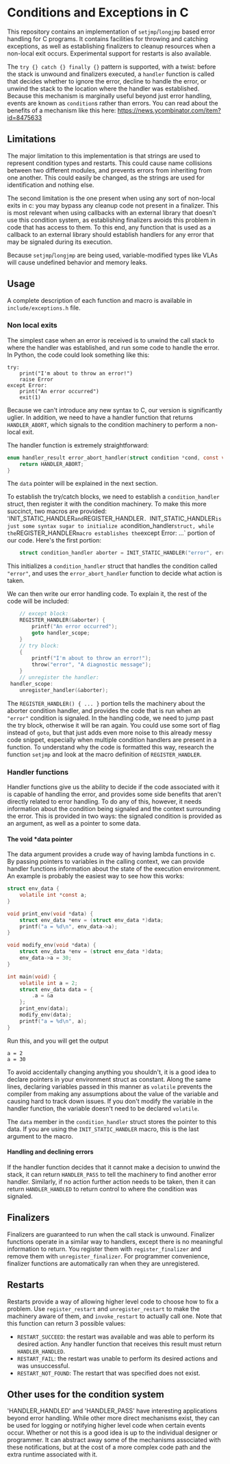 # Conditions and Exceptions in C

This repository contains an implementation of `setjmp`/`longjmp` based
error handling for C programs. It contains facilities for throwing
and catching exceptions, as well as establishing finalizers to cleanup
resources when a non-local exit occurs. Experimental support for
restarts is also available.

The `try {} catch {} finally {}` pattern is supported, with a twist:
before the stack is unwound and finalizers executed, a `handler`
function is called that decides whether to ignore the error, decline
to handle the error, or unwind the stack to the location where the
handler was established. Because this mechanism is marginally useful
beyond just error handling, events are known as `condition`s rather
than errors. You can read about the benefits of a mechanism like this
here: https://news.ycombinator.com/item?id=8475633

## Limitations

The major limitation to this implementation is that strings are used
to represent condition types and restarts. This could cause name
collisions between two different modules, and prevents errors from
inheriting from one another. This could easily be changed, as the
strings are used for identification and nothing else.

The second limitation is the one present when using any sort of
non-local exits in c: you may bypass any cleanup code not present in a
finalizer. This is most relevant when using callbacks with an external
library that doesn't use this condition system, as establishing finalizers avoids
this problem in code that has access to them. To this end, any
function that is used as a callback to an external library should
establish handlers for any error that may be signaled during its execution.

Because `setjmp`/`longjmp` are being used, variable-modified types
like VLAs will cause undefined behavior and memory leaks.

## Usage
A complete description of each function and macro is available in
`include/exceptions.h` file.

### Non local exits
The simplest case when an error is received is to unwind the call stack
to where the handler was established, and run some code to handle the
error. In Python, the code could look something like this:

``` python3
try:
    print("I'm about to throw an error!")
    raise Error
except Error:
    print("An error occurred")
    exit(1)
````
Because we can't introduce any new syntax to C, our version is
significantly uglier. In addition, we need to have a handler function
that returns `HANDLER_ABORT`, which signals to the condition machinery
to perform a non-local exit.

The handler function is extremely straightforward:
``` c
enum handler_result error_abort_handler(struct condition *cond, const void *data) {
	return HANDLER_ABORT;
}
```
The `data` pointer will be explained in the next section.

To establish the try/catch blocks, we need to establish a
`condition_handler` struct, then register it with the condition
machinery. To make this more succinct, two macros are provided:
'INIT_STATIC_HANDLER` and `REGISTER_HANDLER`. `INIT_STATIC_HANDLER` is
just some syntax sugar to initialize a `condition_handler` struct,
while the `REGISTER_HANDLER` macro establishes the
`except Error: ...` portion of our code. Here's the first portion:
``` c
	struct condition_handler aborter = INIT_STATIC_HANDLER("error", error_abort_handler, NULL);
```
This initializes a `condition_handler` struct that handles the
condition called `"error"`, and uses the `error_abort_handler`
function to decide what action is taken.

We can then write our error handling code. To explain it, the rest of
the code will be included:
``` c
	// except block:
	REGISTER_HANDLER(&aborter) {
		printf("An error occurred");
		goto handler_scope;
	}
	// try block:
	{
		printf("I'm about to throw an error!");
		throw("error", "A diagnostic message");
	}
	// unregister the handler:
 handler_scope:
	unregister_handler(&aborter);
```
The `REGISTER_HANDLER() { ... }` portion tells the machinery about the
aborter condition handler, and provides the code that is run when an
`"error"` condition is signaled. In the handling code, we need to jump
past the try block, otherwise it will be ran again. You could use some
sort of flag instead of `goto`, but that just adds even more noise to
this already messy code snippet, especially when multiple condition
handlers are present in a function. To understand why the code is
formatted this way, research the function `setjmp` and look at the
macro definition of `REGISTER_HANDLER`.

### Handler functions

Handler functions give us the ability to decide if the code
associated with it is capable of handling the error, and provides some
side benefits that aren't directly related to error handling. To do
any of this, however, it needs information about the condition being
signaled and the context surrounding the error. This is provided in
two ways: the signaled condition is provided as an argument, as well
as a pointer to some data.

#### The void *data pointer

The data argument provides a crude way of having lambda functions in
c. By passing pointers to variables in the calling context, we can
provide handler functions information about the state of the execution
environment. An example is probably the easiest way to see how this works:
``` c
struct env_data {
	volatile int *const a;
}

void print_env(void *data) {
	struct env_data *env = (struct env_data *)data;
	printf("a = %d\n", env_data->a);
}

void modify_env(void *data) {
	struct env_data *env = (struct env_data *)data;
	env_data->a = 30;
}

int main(void) {
	volatile int a = 2;
	struct env_data data = {
		.a = &a
	};
	print_env(data);
	modify_env(data);
	printf("a = %d\n", a);
}
```
Run this, and you will get the output
```
a = 2
a = 30
```
To avoid accidentally changing anything you shouldn't, it is a good
idea to declare pointers in your environment struct as
constant. Along the same lines, declaring variables passed in
this manner as `volatile` prevents the compiler from making any
assumptions about the value of the variable and causing hard to
track down issues. If you don't modify the variable in the handler
function, the variable doesn't need to be declared `volatile`.

The `data` member in the `condition_handler` struct stores the pointer
to this data. If you are using the `INIT_STATIC_HANDLER` macro, this
is the last argument to the macro.

#### Handling and declining errors

If the handler function decides that it cannot make a decision to
unwind the stack, it can return `HANDLER_PASS` to tell the machinery
to find another error handler. Similarly, if no action further action needs to be
taken, then it can return `HANDLER_HANDLED` to return control to where
the condition was signaled.

## Finalizers

Finalizers are guaranteed to run when the call stack is
unwound. Finalizer functions operate in a similar way to handlers,
except there is no meaningful information to return. You register them
with `register_finalizer` and remove them with
`unregister_finalizer`. For programmer convenience, finalizer functions
are automatically ran when they are unregistered.

## Restarts

Restarts provide a way of allowing higher level code to choose how to
fix a problem. Use `register_restart` and `unregister_restart` to make
the machinery aware of them, and `invoke_restart` to actually call
one. Note that this function can return 3 possible values:
+ `RESTART_SUCCEED`: the restart was available and was able to perform
  its desired action. Any handler function that receives this result
  must return `HANDLER_HANDLED`.
+ `RESTART_FAIL`: the restart was unable to perform its desired
  actions and was unsuccessful.
+ `RESTART_NOT_FOUND`: The restart that was specified does not exist.


## Other uses for the condition system

'HANDLER_HANDLED' and 'HANDLER_PASS' have interesting applications
beyond error handling. While other more direct mechanisms exist, they
can be used for logging or notifying higher level code when certain
events occur. Whether or not this is a good idea is up to the
individual designer or programmer. It can abstract away
some of the mechanisms associated with these notifications, but at the
cost of a more complex code path and the extra runtime associated with it.